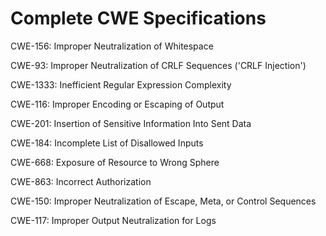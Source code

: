 

# Complete CWE Specifications

CWE-156: Improper Neutralization of Whitespace

CWE-93: Improper Neutralization of CRLF Sequences ('CRLF Injection')

CWE-1333: Inefficient Regular Expression Complexity

CWE-116: Improper Encoding or Escaping of Output

CWE-201: Insertion of Sensitive Information Into Sent Data

CWE-184: Incomplete List of Disallowed Inputs

CWE-668: Exposure of Resource to Wrong Sphere

CWE-863: Incorrect Authorization

CWE-150: Improper Neutralization of Escape, Meta, or Control Sequences

CWE-117: Improper Output Neutralization for Logs